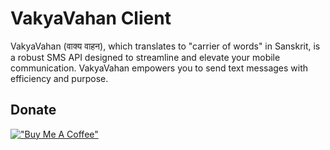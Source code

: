 # VakyaVahan Client

VakyaVahan (वाक्य वाहन), which translates to "carrier of words" in Sanskrit, is a robust SMS API designed to streamline and elevate your mobile communication. VakyaVahan empowers you to send text messages with efficiency and purpose.

## Donate

[!["Buy Me A Coffee"](https://www.buymeacoffee.com/assets/img/custom_images/orange_img.png)](https://buymeacoffee.com/sinhapaurush)
